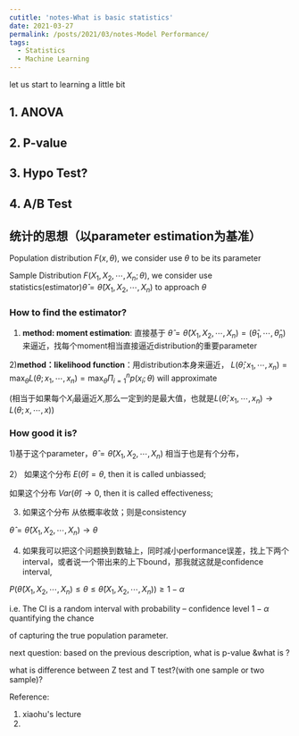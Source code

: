 ```yaml
---
cutitle: 'notes-What is basic statistics'
date: 2021-03-27
permalink: /posts/2021/03/notes-Model Performance/
tags:
  - Statistics
  - Machine Learning
---
```


let us start to learning a little bit





## 1. ANOVA





## 2. P-value









## 3. Hypo Test?







## 4. A/B Test



## 统计的思想（以parameter estimation为基准）

 Population distribution $F(x,\theta)$, we consider use  $\theta$ to be its parameter

Sample Distribution $F(X_1,X_2,\cdots,X_n;\theta)$, we consider use statistics(estimator)$\hat{\theta}=\hat{\theta}(X_1,X_2,\cdots,X_n)$ to approach $\theta$

### How to find the estimator?

1) **method: moment estimation**: 直接基于 $\hat{\theta}=\hat{\theta}(X_1,X_2,\cdots,X_n)=(\hat{\theta}_1,\cdots,\hat{\theta}_n)$ 来逼近，找每个moment相当直接逼近distribution的重要parameter

2)**method：likelihood function**：用distribution本身来逼近， $L(\hat{\theta};x_1,\cdots,x_n)=\max_{\theta}L(\theta;x_1,\cdots,x_n)=\max_{\theta} \Pi_{i=1}^{n}p(x_i;\theta)$  will approximate

(相当于如果每个$X_i$最逼近$X$,那么一定到的是最大值，也就是$L(\hat{\theta};x_1,\cdots,x_n) \rightarrow L(\theta;x,\cdots,x)$)

### How good it is?

1)基于这个parameter，$\hat{\theta}=\hat{\theta}(X_1,X_2,\cdots,X_n)$ 相当于也是有个分布，

2） 如果这个分布 $E(\hat{\theta})=\theta$, then it is called unbiassed;

 如果这个分布 $Var(\hat{\theta})\rightarrow 0$, then it is called effectiveness;

3) 如果这个分布 从依概率收敛；则是consistency

$\hat{\theta}=\hat{\theta}(X_1,X_2,\cdots,X_n) \rightarrow \theta$



4) 如果我可以把这个问题换到数轴上，同时减小performance误差，找上下两个interval，或者说一个带出来的上下bound，那我就这就是confidence interval, 

$P(\hat{\theta}(X_1,X_2,\cdots,X_n)\leq   \theta    \leq \hat{\theta}(X_1,X_2,\cdots,X_n)) \geq 1-\alpha$

i.e. The CI is a random interval with probability – confidence level $1-\alpha$ quantifying the chance

of capturing the true population parameter.



next question: based on the previous description, what is p-value &what is ?



what is difference between Z test and T test?(with one sample or two sample)?







Reference:

1. xiaohu's lecture
2. 











